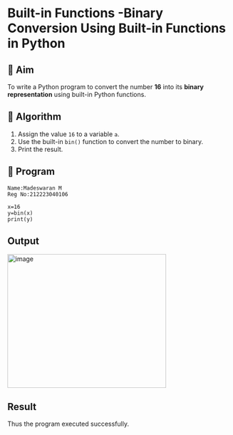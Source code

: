 # Built-in Functions -Binary Conversion Using Built-in Functions in Python

## 🎯 Aim
To write a Python program to convert the number **16** into its **binary representation** using built-in Python functions.

## 🧠 Algorithm
1. Assign the value `16` to a variable `a`.
2. Use the built-in `bin()` function to convert the number to binary.
3. Print the result.

## 🧾 Program

```
Name:Madeswaran M
Reg No:212223040106

```

```
x=16
y=bin(x)
print(y)

```

## Output

<img width="356" height="300" alt="image" src="https://github.com/user-attachments/assets/c5869425-a75a-42f2-a364-231df8225099" />


## Result

Thus the program executed successfully.

